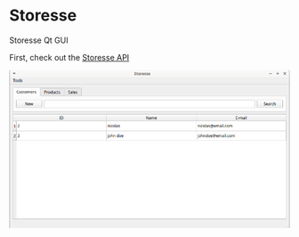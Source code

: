# Storesse
Storesse Qt GUI

First, check out the [Storesse API](https://github.com/nicmorais/Storesse_API)

![Screenshot](https://raw.githubusercontent.com/nicmorais/Storesse/main/screenshot.png)
